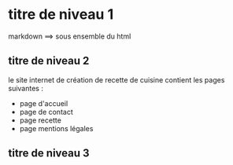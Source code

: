 # titre de niveau 1

markdown ==> sous ensemble du html

## titre de niveau 2

le site internet de création de recette de cuisine contient les pages suivantes :

- page d'accueil
- page de contact
- page recette
- page mentions légales


## titre de niveau 3
